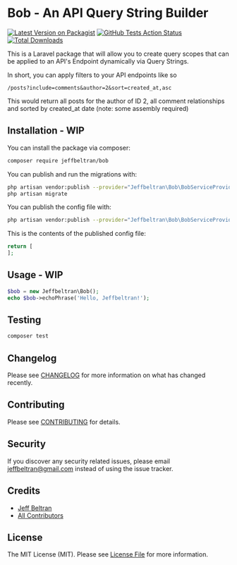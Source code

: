 # Bob - An API Query String Builder

[![Latest Version on Packagist](https://img.shields.io/packagist/v/jeffbeltran/bob.svg?style=for-the-badge)](https://packagist.org/packages/jeffbeltran/bob)
[![GitHub Tests Action Status](https://img.shields.io/github/workflow/status/jeffbeltran/bob/Tests?style=for-the-badge)](https://github.com/jeffbeltran/bob/actions?query=workflow%3Atests+branch%3Amaster)
[![Total Downloads](https://img.shields.io/packagist/dt/jeffbeltran/bob.svg?style=for-the-badge)](https://packagist.org/packages/jeffbeltran/bob)

This is a Laravel package that will allow you to create query scopes that can be applied to an API's Endpoint dynamically via Query Strings.

In short, you can apply filters to your API endpoints like so

```
/posts?include=comments&author=2&sort=created_at,asc
```

This would return all posts for the author of ID 2, all comment relationships and sorted by created_at date (note: some assembly required)

## Installation - WIP

You can install the package via composer:

```bash
composer require jeffbeltran/bob
```

You can publish and run the migrations with:

```bash
php artisan vendor:publish --provider="Jeffbeltran\Bob\BobServiceProvider" --tag="migrations"
php artisan migrate
```

You can publish the config file with:

```bash
php artisan vendor:publish --provider="Jeffbeltran\Bob\BobServiceProvider" --tag="config"
```

This is the contents of the published config file:

```php
return [
];
```

## Usage - WIP

```php
$bob = new Jeffbeltran\Bob();
echo $bob->echoPhrase('Hello, Jeffbeltran!');
```

## Testing

```bash
composer test
```

## Changelog

Please see [CHANGELOG](CHANGELOG.md) for more information on what has changed recently.

## Contributing

Please see [CONTRIBUTING](CONTRIBUTING.md) for details.

## Security

If you discover any security related issues, please email jeffbeltran@gmail.com instead of using the issue tracker.

## Credits

-   [Jeff Beltran](https://github.com/JeffBeltran)
-   [All Contributors](../../contributors)

## License

The MIT License (MIT). Please see [License File](LICENSE.md) for more information.
